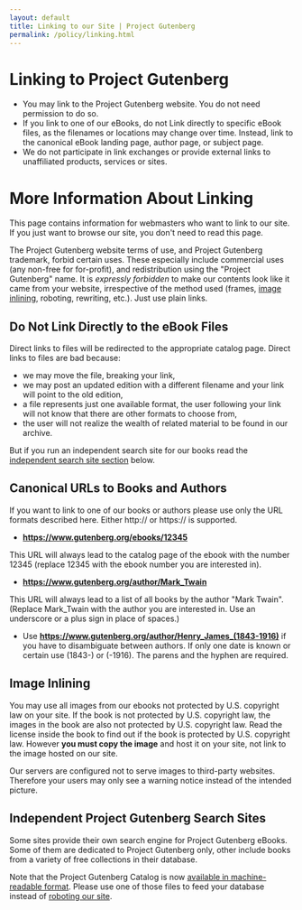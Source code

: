 ```yaml
---
layout: default
title: Linking to our Site | Project Gutenberg
permalink: /policy/linking.html
---
```


Linking to Project Gutenberg
============================

- You may link to the Project Gutenberg website. You do not need permission to do so.
- If you link to one of our eBooks, do not Link directly to specific eBook files, as the filenames or locations may change over time. Instead, link to the canonical eBook landing page, author page, or subject page.
- We do not participate in link exchanges or provide external links to unaffiliated products, services or sites.

# More Information About Linking

<div class="box_shadow">This page contains information for webmasters who want to link to our site. If you just want to browse our site, you don't need to read this page.</div>

The Project Gutenberg website terms of use, and Project Gutenberg trademark, forbid certain uses. These especially include commercial uses (any non-free for for-profit), and redistribution using the "Project Gutenberg" name. It is *expressly forbidden* to make our contents look like it came from your website, irrespective of the method used (frames, [image inlining](#image-inlining), roboting, rewriting, etc.). Just use plain links.

## Do Not Link Directly to the eBook Files

Direct links to files will be redirected to the appropriate catalog page. Direct links to files are bad because:

- we may move the file, breaking your link,
- we may post an updated edition with a different filename and your link will point to the old edition,
- a file represents just one available format, the user following your link will not know that there are other formats to choose from,
- the user will not realize the wealth of related material to be found in our archive.

But if you run an independent search site for our books read the [independent search site section](#independent-project-gutenberg-search-sites) below.

## Canonical URLs to Books and Authors
If you want to link to one of our books or authors please use only the URL formats described here. Either http:// or https:// is supported.

- **https://www.gutenberg.org/ebooks/12345** 

This URL will always lead to the catalog page of the ebook with the number 12345 (replace 12345 with the ebook number you are interested in).
- **https://www.gutenberg.org/author/Mark_Twain**

This URL will always lead to a list of all books by the author "Mark Twain". (Replace Mark_Twain with the author you are interested in. Use an underscore or a plus sign in place of spaces.)
- Use **https://www.gutenberg.org/author/Henry_James_(1843-1916)** 
if you have to disambiguate between authors. If only one date is known or certain use (1843-) or (-1916). The parens and the hyphen are required.

## Image Inlining

You may use all images from our ebooks not protected by U.S. copyright law on your site.  If the book is not protected by U.S. copyright law, the images in the book are also not protected by U.S. copyright law.  Read the license inside the book to find out if the book is protected by U.S. copyright law.  However **you must copy the image** and host it on your site, not link to the image hosted on our site.

Our servers are configured not to serve images to third-party websites. Therefore your users may only see a warning notice instead of the intended picture.

## Independent Project Gutenberg Search Sites

Some sites provide their own search engine for Project Gutenberg eBooks. Some of them are dedicated to Project Gutenberg only, other include books from a variety of free collections in their database.

Note that the Project Gutenberg Catalog is now [available in machine-readable format](/ebooks/offline_catalog.html). Please use one of those files to feed your database instead of [roboting our site](/policy/robot_access.html).
